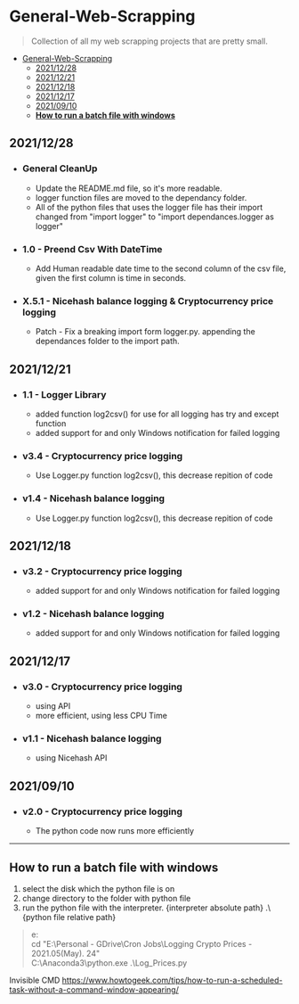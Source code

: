 
# General-Web-Scrapping

> Collection of all my web scrapping projects that are pretty small.

- [General-Web-Scrapping](#general-web-scrapping)
  - [2021/12/28](#20211228)
  - [2021/12/21](#20211221)
  - [2021/12/18](#20211218)
  - [2021/12/17](#20211217)
  - [2021/09/10](#20210910)
  - [**How to run a batch file with windows**](#how-to-run-a-batch-file-with-windows)

## 2021/12/28

- ### **General CleanUp**

  - Update the README.md file, so it's more readable.
  - logger function files are moved to the dependancy folder.
  - All of the python files that uses the logger file has their import changed from "import logger" to "import dependances.logger as logger"

- ### **1.0 - Preend Csv With DateTime**

  - Add Human readable date time to the second column of the csv file, given the first column is time in seconds.

- ### **X.5.1 - Nicehash balance logging & Cryptocurrency price logging**

  - Patch - Fix a breaking import form logger.py. appending the dependances folder to the import path.

## 2021/12/21

- ### **1.1 - Logger Library**

  - added function log2csv() for use for all logging has try and except function
  - added support for and only Windows notification for failed logging

- ### **v3.4 - Cryptocurrency price logging**

  - Use Logger.py function log2csv(), this decrease repition of code

- ### **v1.4 - Nicehash balance logging**

  - Use Logger.py function log2csv(), this decrease repition of code

## 2021/12/18

- ### **v3.2 - Cryptocurrency price logging**

  - added support for and only Windows notification for failed logging

- ### **v1.2 - Nicehash balance logging**

  - added support for and only Windows notification for failed logging

## 2021/12/17

- ###  **v3.0 - Cryptocurrency price logging**

  - using API
  - more efficient, using less CPU Time

- ### **v1.1 - Nicehash balance logging**

  - using Nicehash API

## 2021/09/10

- ### **v2.0 - Cryptocurrency price logging**

  - The python code now runs more efficiently

-----

## **How to run a batch file with windows**

1. select the disk which the python file is on
2. change directory to the folder with python file
3. run the python file with the interpreter. {interpreter absolute path} .\\{python file relative path}

>e:\
cd "E:\Personal - GDrive\Cron Jobs\Logging Crypto Prices - 2021.05(May). 24"\
C:\Anaconda3\python.exe .\Log_Prices.py

Invisible CMD
<https://www.howtogeek.com/tips/how-to-run-a-scheduled-task-without-a-command-window-appearing/>
